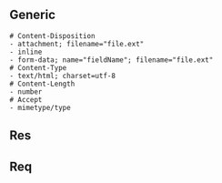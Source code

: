 ## Generic

```shell
# Content-Disposition
- attachment; filename="file.ext"
- inline
- form-data; name="fieldName"; filename="file.ext"
# Content-Type
- text/html; charset=utf-8
# Content-Length
- number
# Accept
- mimetype/type
```

## Res

## Req


